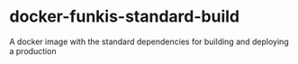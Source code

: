 # docker-funkis-standard-build
A docker image with the standard dependencies for building and deploying a production
